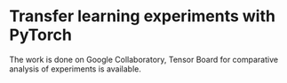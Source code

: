 # Transfer learning experiments with PyTorch
The work is done on Google Collaboratory, Tensor Board for comparative analysis of experiments is available.
